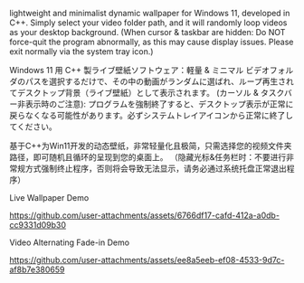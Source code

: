 lightweight and minimalist dynamic wallpaper for Windows 11, developed in C++.
Simply select your video folder path, and it will randomly loop videos as your desktop background.
(When cursor & taskbar are hidden: Do NOT force-quit the program abnormally, as this may cause display issues. Please exit normally via the system tray icon.)

Windows 11 用 C++ 製ライブ壁紙ソフトウェア：軽量 & ミニマル
ビデオフォルダのパスを選択するだけで、その中の動画がランダムに選ばれ、ループ再生されてデスクトップ背景（ライブ壁紙）として表示されます。
(カーソル & タスクバー非表示時のご注意): プログラムを強制終了すると、デスクトップ表示が正常に戻らなくなる可能性があります。必ずシステムトレイアイコンから正常に終了してください。

基于C++为Win11开发的动态壁纸，非常轻量化且极简，只需选择您的视频文件夹路径，即可随机且循环的呈现到您的桌面上。
（隐藏光标&任务栏时：不要进行非常规方式强制终止程序，否则将会导致无法显示，请务必通过系统托盘正常退出程序）

Live Wallpaper Demo

https://github.com/user-attachments/assets/6766df17-cafd-412a-a0db-cc9331d09b30

Video Alternating Fade-in Demo

https://github.com/user-attachments/assets/ee8a5eeb-ef08-4533-9d7c-af8b7e380659
